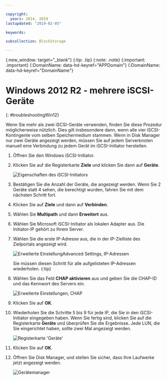 ```yaml
---

copyright:
  years: 2014, 2019
lastupdated: "2019-02-05"

keywords:

subcollection: BlockStorage

---
```


{:new_window: target="_blank"}
{:tip: .tip}
{:note: .note}
{:important: .important}
{:DomainName: data-hd-keyref="APPDomain"}
{:DomainName: data-hd-keyref="DomainName"}


# Windows 2012 R2 - mehrere iSCSI-Geräte
{: #troubleshootingWin12}

Wenn Sie mehr als zwei iSCSI-Geräte verwenden, finden Sie diese Prozedur möglicherweise nützlich. Dies gilt insbesondere dann, wenn alle vier iSCSI-Kontingente vom selben Speichermedium stammen. Wenn in Disk Manager nur zwei Geräte angezeigt werden, müssen Sie auf jedem Serverknoten manuell eine Verbindung zu jedem Gerät im iSCSI-Initiator herstellen.

1. Öffnen Sie den Windows iSCSI-Initiator.
2. Klicken Sie auf die Registerkarte **Ziele** und klicken Sie dann auf **Geräte**.

   ![Eigenschaften des iSCSI-Initiators](/images/win12-ts1.png)
3. Bestätigen Sie die Anzahl der Geräte, die angezeigt werden. Wenn Sie 2 Geräte statt 4 sehen, die berechtigt wurden, fahren Sie mit dem nächsten Schritt fort.
4. Klicken Sie auf **Ziele** und dann auf **Verbinden**.
5. Wählen Sie **Multipath** und dann **Erweitert** aus.
6. Wählen Sie Microsoft iSCSI-Initiator als lokalen Adapter aus. Die Initiator-IP gehört zu Ihrem Server.
7. Wählen Sie die erste IP-Adresse aus, die in der IP-Zielliste des Zielportals angezeigt wird.

   ![Erweiterte EinstellungAdvanced Settings, IP-Adressen](/images/win12-ts3.png)

   Sie müssen diesen Schritt für alle aufgelisteten IP-Adressen wiederholen.
   {:tip}

8. Wählen Sie das Feld **CHAP aktivieren** aus und geben Sie die CHAP-ID und das Kennwort des Servers ein.

   ![Erweiterte Einstellungen, CHAP](/images/win12-ts4.png)
9. Klicken Sie auf **OK**.
10. Wiederholen Sie die Schritte 5 bis 9 für jede IP, die Sie in den iSCSI-Initiator eingegeben haben. Wenn Sie fertig sind, klicken Sie auf die Registerkarte **Geräte** und überprüfen Sie die Ergebnisse. Jede LUN, die Sie eingerichtet haben, sollte zwei Mal angezeigt werden.

    ![Registerkarte 'Geräte'](/images/win12-ts5.png)
11. Klicken Sie auf **OK**.
12. Öffnen Sie Disk Manager, und stellen Sie sicher, dass Ihre Laufwerke jetzt angezeigt werden.

    ![Gerätemanager](/images/win12-ts6.png)
